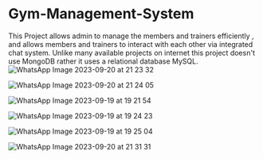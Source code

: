 # Gym-Management-System
This Project allows admin to manage the members and trainers efficiently , and allows members and trainers to interact with each other via integrated chat system.
Unlike many available projects on internet this project doesn't use MongoDB rather it uses a relational database MySQL.
![WhatsApp Image 2023-09-20 at 21 23 32](https://github.com/Aks9111hat/Gym-Management-System/assets/83699665/5e00167a-2d3d-426e-867a-58f77be4efd3)

![WhatsApp Image 2023-09-20 at 21 24 05](https://github.com/Aks9111hat/Gym-Management-System/assets/83699665/b3ae7880-ba8e-476b-beb4-8598c5978abd)

![WhatsApp Image 2023-09-19 at 19 21 54](https://github.com/Aks9111hat/Gym-Management-System/assets/83699665/010b82b5-cd1d-420b-ac54-51913233e94e)

![WhatsApp Image 2023-09-19 at 19 24 23](https://github.com/Aks9111hat/Gym-Management-System/assets/83699665/1ac83709-3a69-4bc6-92f6-b004fe665669)

![WhatsApp Image 2023-09-19 at 19 25 04](https://github.com/Aks9111hat/Gym-Management-System/assets/83699665/a4dff2eb-ed87-42fb-8f3a-ac87d067f155)

![WhatsApp Image 2023-09-20 at 21 31 31](https://github.com/Aks9111hat/Gym-Management-System/assets/83699665/6d49b7ff-4ba2-48c8-b072-1be2eaf34ce7)





